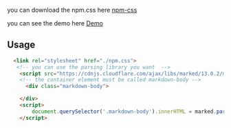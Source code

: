 you can download the npm.css here [npm-css](https://github.com/JuanMolina2001/npm-markdown-css/blob/master/npm.css)

you can see the demo here [Demo](https://juanmolina2001.github.io/npm-markdown-css/)
## Usage
```html
  <link rel="stylesheet" href="./npm.css">
   <!-- you can use the parsing library you want  -->
    <script src="https://cdnjs.cloudflare.com/ajax/libs/marked/13.0.2/marked.min.js"></script>
    <!-- the container element must be called markdown-body -->
      <div class="markdown-body">

    </div>
    <script>
        document.querySelector('.markdown-body').innerHTML = marked.parse('## this is a markdown text')
    </script>
```
